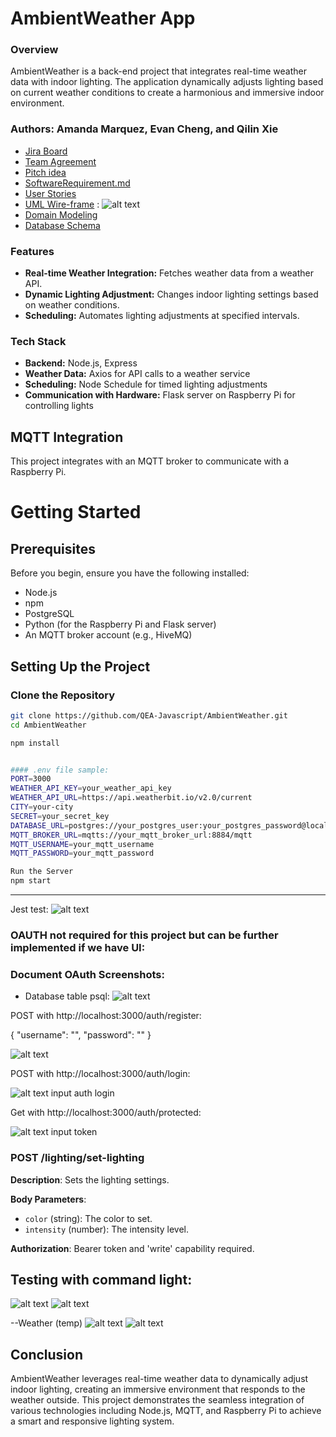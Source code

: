 # AmbientWeather App
### Overview
AmbientWeather is a back-end project that integrates real-time weather data with indoor lighting. The application dynamically adjusts lighting based on current weather conditions to create a harmonious and immersive indoor environment.

### Authors: Amanda Marquez, Evan Cheng, and Qilin Xie

- [Jira Board](https://qeambientweather.atlassian.net/jira/software/projects/KAN/boards/1)
- [Team Agreement](https://github.com/QEA-Javascript/server/wiki/Team-Agreement)
- [Pitch idea](https://docs.google.com/document/d/1YEaYmqpfJu-BndbhThsLGw2J7lDyXnWKuzQ3esEsSJo/edit)
- [SoftwareRequirement.md](https://github.com/QEA-Javascript/AmbientWeather/wiki/Software-Requirements-Page)
- [User Stories](https://github.com/QEA-Javascript/AmbientWeather/wiki/User-Stories)
- [UML Wire-frame](https://github.com/QEA-Javascript/AmbientWeather/wiki/UML) : ![alt text](img/UML.png)
- [Domain Modeling](https://github.com/QEA-Javascript/AmbientWeather/wiki/Domain-Modeling-for-AmbientWeather-Project)
- [Database Schema](https://github.com/QEA-Javascript/AmbientWeather/wiki/Database-Schema)


### Features
- **Real-time Weather Integration:** Fetches weather data from a weather API.
- **Dynamic Lighting Adjustment:** Changes indoor lighting settings based on weather conditions.
- **Scheduling:** Automates lighting adjustments at specified intervals.

### Tech Stack
- **Backend:** Node.js, Express
- **Weather Data:** Axios for API calls to a weather service
- **Scheduling:** Node Schedule for timed lighting adjustments
- **Communication with Hardware:** Flask server on Raspberry Pi for controlling lights

## MQTT Integration

This project integrates with an MQTT broker to communicate with a Raspberry Pi.

# Getting Started

## Prerequisites

Before you begin, ensure you have the following installed:

- Node.js
- npm
- PostgreSQL
- Python (for the Raspberry Pi and Flask server)
- An MQTT broker account (e.g., HiveMQ)

## Setting Up the Project

### Clone the Repository

```bash
git clone https://github.com/QEA-Javascript/AmbientWeather.git
cd AmbientWeather

npm install


#### .env file sample:
PORT=3000
WEATHER_API_KEY=your_weather_api_key
WEATHER_API_URL=https://api.weatherbit.io/v2.0/current
CITY=your-city
SECRET=your_secret_key
DATABASE_URL=postgres://your_postgres_user:your_postgres_password@localhost:5432/your_database_name
MQTT_BROKER_URL=mqtts://your_mqtt_broker_url:8884/mqtt
MQTT_USERNAME=your_mqtt_username
MQTT_PASSWORD=your_mqtt_password

Run the Server
npm start
```

-----------------------
Jest test:
![alt text](img/jest.png)


### OAUTH not required for this project but can be further implemented if we have UI:
### Document OAuth Screenshots:
- Database table psql: ![alt text](img/db.png)

POST with http://localhost:3000/auth/register:

{
    "username": "",
    "password": ""
}

![alt text](img/register.png)


POST with http://localhost:3000/auth/login:

![alt text](img/login.png) input auth login

Get with http://localhost:3000/auth/protected:

![alt text](img/token.png) input token


### POST /lighting/set-lighting

**Description**: Sets the lighting settings.

**Body Parameters**:
- `color` (string): The color to set.
- `intensity` (number): The intensity level.

**Authorization**: Bearer token and 'write' capability required.

## Testing with command light:
![alt text](img/vs-light-testing.png)
![alt text](img/terminal-thunder-post.png)

--Weather (temp)
![alt text](img/temp-thunder-post.png)
![alt text](img/vs-weather-testing.png)


## Conclusion
AmbientWeather leverages real-time weather data to dynamically adjust indoor lighting, creating an immersive environment that responds to the weather outside. This project demonstrates the seamless integration of various technologies including Node.js, MQTT, and Raspberry Pi to achieve a smart and responsive lighting system.
